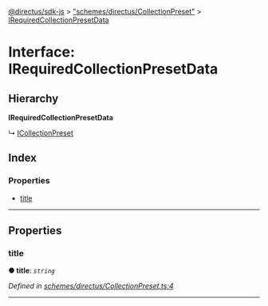 [@directus/sdk-js](../README.md) > ["schemes/directus/CollectionPreset"](../modules/_schemes_directus_collectionpreset_.md) > [IRequiredCollectionPresetData](../interfaces/_schemes_directus_collectionpreset_.irequiredcollectionpresetdata.md)

# Interface: IRequiredCollectionPresetData

## Hierarchy

**IRequiredCollectionPresetData**

↳  [ICollectionPreset](_schemes_directus_collectionpreset_.icollectionpreset.md)

## Index

### Properties

* [title](_schemes_directus_collectionpreset_.irequiredcollectionpresetdata.md#title)

---

## Properties

<a id="title"></a>

###  title

**● title**: *`string`*

*Defined in [schemes/directus/CollectionPreset.ts:4](https://github.com/janbiasi/sdk-js/blob/a08c70e/src/schemes/directus/CollectionPreset.ts#L4)*

___

